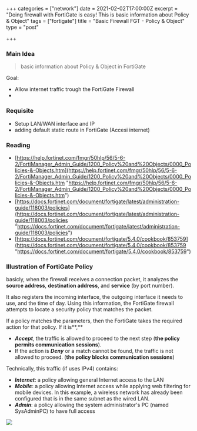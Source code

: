 +++
categories = ["network"]
date = 2021-02-02T17:00:00Z
excerpt = "Doing firewall with FortiGate is easy! This is basic information about Policy & Object"
tags = ["fortigate"]
title = "Basic Firewall FGT - Policy & Object"
type = "post"

+++
### Main Idea

> basic information about Policy & Object in FortiGate

Goal: 

* Allow internet traffic trough the FortiGate Firewall
* 

### Requisite

* Setup LAN/WAN interface and IP
* adding default static route in FortiGate (Accesi internet)

### Reading

* [https://help.fortinet.com/fmgr/50hlp/56/5-6-2/FortiManager_Admin_Guide/1200_Policy%20and%20Objects/0000_Policies-&-Objects.htm](https://help.fortinet.com/fmgr/50hlp/56/5-6-2/FortiManager_Admin_Guide/1200_Policy%20and%20Objects/0000_Policies-&-Objects.htm "https://help.fortinet.com/fmgr/50hlp/56/5-6-2/FortiManager_Admin_Guide/1200_Policy%20and%20Objects/0000_Policies-&-Objects.htm")
* [https://docs.fortinet.com/document/fortigate/latest/administration-guide/118003/policies](https://docs.fortinet.com/document/fortigate/latest/administration-guide/118003/policies "https://docs.fortinet.com/document/fortigate/latest/administration-guide/118003/policies")
* [https://docs.fortinet.com/document/fortigate/5.4.0/cookbook/853759](https://docs.fortinet.com/document/fortigate/5.4.0/cookbook/853759 "https://docs.fortinet.com/document/fortigate/5.4.0/cookbook/853759")

### Illustration of FortiGate Policy

basicly, when the firewall receives a connection packet, it analyzes the **source address**, **destination address**, and **service** (by port number).

It also registers the incoming interface, the outgoing interface it needs to use, and the time of day. Using this information, the FortiGate firewall attempts to locate a security policy that matches the packet.

If a policy matches the parameters, then the FortiGate takes the required action for that policy. If it is**,**

* **_Accept_**, the traffic is allowed to proceed to the next step (**the policy permits communication sessions**). 
* If the action is **_Deny_** or a match cannot be found, the traffic is not allowed to proceed. (**the policy blocks communication sessions**)

Technically, this traffic (if uses IPv4) contains:

* **_Internet_**: a policy allowing general Internet access to the LAN
* **_Mobile_**: a policy allowing Internet access while applying web filtering for mobile devices. In this example, a wireless network has already been configured that is in the same subnet as the wired LAN.
* **_Admin_**: a policy allowing the system administrator's PC (named SysAdminPC) to have full access

![](https://fortinetweb.s3.amazonaws.com/docs.fortinet.com/v2/resources/598118ae-ea1f-11e9-8977-00505692583a/images/163c545d1db7ea0bf7d84f4eb220a97e_diagram.png)